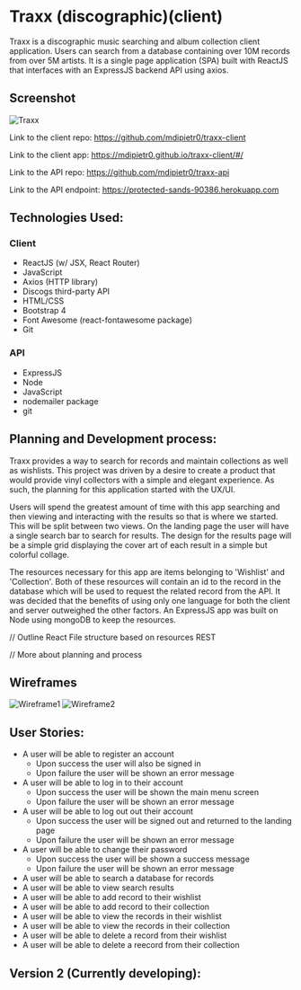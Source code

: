 
# Traxx (discographic)(client)
Traxx is a discographic music searching and album collection client application.
Users can search from a database containing over 10M records from over 5M
artists. It is a single page application (SPA) built with ReactJS that interfaces
with an ExpressJS backend API using axios.

## Screenshot
![Traxx](https://i.imgur.com/03Np4dA.png)

Link to the client repo:
https://github.com/mdipietr0/traxx-client

Link to the client app:
https://mdipietr0.github.io/traxx-client/#/

Link to the API repo:
https://github.com/mdipietr0/traxx-api

Link to the API endpoint:
https://protected-sands-90386.herokuapp.com

## Technologies Used:

### Client
- ReactJS (w/ JSX, React Router)
- JavaScript
- Axios (HTTP library)
- Discogs third-party API
- HTML/CSS
- Bootstrap 4
- Font Awesome (react-fontawesome package)
- Git

### API
- ExpressJS
- Node
- JavaScript
- nodemailer package
- git

## Planning and Development process:

Traxx provides a way to search for records and maintain collections as well as
wishlists. This project was driven by a desire to create a product that would
provide vinyl collectors with a simple and elegant experience. As such, the
planning for this application started with the UX/UI.

Users will spend the greatest amount of time with this app searching and then
viewing and interacting with the results so that is where we started. This will
be split between two views. On the landing page the user will have a single
search bar to search for results. The design for the results page will be a
simple grid displaying the cover art of each result in a simple but colorful
collage.

The resources necessary for this app are items belonging to 'Wishlist' and
'Collection'. Both of these resources will contain an id to the record in the
database which will be used to request the related record from the API. It was
decided that the benefits of using only one language for both the client and
server outweighed the other factors. An ExpressJS app was built on Node using
mongoDB to keep the resources.

// Outline React File structure based on resources REST

// More about planning and process
## Wireframes
![Wireframe1](https://i.imgur.com/7o02CGE.png)
![Wireframe2](https://i.imgur.com/AwISyEt.png)

## User Stories:
  - A user will be able to register an account
    - Upon success the user will also be signed in
    - Upon failure the user will be shown an error message
  - A user will be able to log in to their account
    - Upon success the user will be shown the main menu screen
    - Upon failure the user will be shown an error message
  - A user will be able to log out out their account
    - Upon success the user will be signed out and returned to the landing page
    - Upon failure the user will be shown an error message
  - A user will be able to change their password
    - Upon success the user will be shown a success message
    - Upon failure the user will be shown an error message
  - A user will be able to search a database for records
  - A user will be able to view search results
  - A user will be able to add record to their wishlist
  - A user will be able to add record to their collection
  - A user will be able to view the records in their wishlist
  - A user will be able to view the records in their collection
  - A user will be able to delete a record from their wishlist
  - A user will be able to delete a reecord from their collection

## Version 2 (Currently developing):
